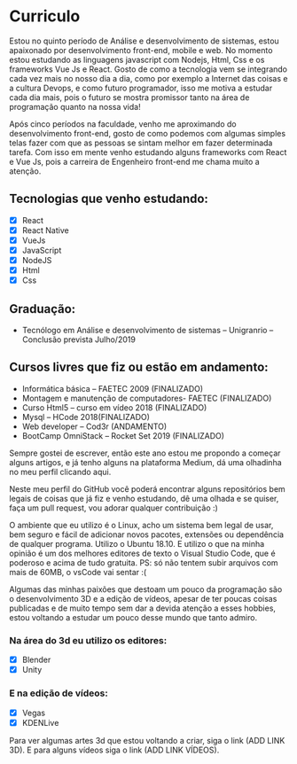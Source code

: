 # Curriculo

Estou no quinto período de Análise e desenvolvimento de sistemas, estou apaixonado por desenvolvimento front-end, mobile e web. No momento estou estudando as linguagens javascript com Nodejs, Html, Css e os frameworks Vue Js e React. Gosto de como a tecnologia vem se integrando cada vez mais no nosso dia a dia, como por exemplo a Internet das coisas e a cultura Devops, e como futuro programador, isso me motiva a estudar cada dia mais, pois o futuro se mostra promissor tanto na área de programação quanto na nossa vida!

Após cinco períodos na faculdade, venho me aproximando do desenvolvimento front-end, gosto de como podemos com algumas simples telas fazer com que as pessoas se sintam melhor em fazer determinada tarefa.
Com isso em mente venho estudando alguns frameworks com React e Vue Js, pois a carreira de Engenheiro front-end me chama muito a atenção.

## Tecnologias que venho estudando:
- [x] React
- [x] React Native
- [x] VueJs
- [x] JavaScript
- [x] NodeJS    
- [x] Html    
- [x] Css

## Graduação:
 * Tecnólogo     em Análise e desenvolvimento de sistemas – Unigranrio –     Conclusão prevista Julho/2019

## Cursos livres que fiz ou estão em andamento:

* Informática básica – FAETEC 2009 (FINALIZADO)
* Montagem e manutenção de computadores- FAETEC (FINALIZADO)
* Curso Html5 – curso em vídeo 2018 (FINALIZADO)    
* Mysql – HCode 2018(FINALIZADO)
* Web developer – Cod3r (ANDAMENTO)
* BootCamp OmniStack – Rocket Set 2019 (FINALIZADO)

Sempre gostei de escrever, então este ano estou me propondo a começar alguns artigos, e já tenho alguns na plataforma Medium, dá uma olhadinha no meu perfil clicando aqui.

Neste meu perfil do GitHub você poderá encontrar alguns repositórios bem legais de coisas que já fiz e venho estudando, dê uma olhada e se quiser, faça um pull request, vou adorar qualquer contribuição :)

O ambiente que eu utilizo é o Linux, acho um sistema bem legal de usar, bem seguro e fácil de adicionar novos pacotes, extensões ou dependência de qualquer programa. Utilizo o Ubuntu 18.10. E utilizo o que na minha opinião é um dos melhores editores de texto o Visual Studio Code, que é poderoso e acima de tudo gratuita. PS: só não tentem subir arquivos com mais de 60MB, o vsCode vai sentar :(

Algumas das minhas paixões que destoam um pouco da programação são o desenvolvimento 3D e a edição de vídeos, apesar de ter poucas coisas publicadas e de muito tempo sem dar a devida atenção a esses hobbies, estou voltando a estudar um pouco desse mundo que tanto admiro.  
### Na área do 3d eu utilizo os editores:
- [x] Blender
- [x] Unity  

### E na edição de vídeos:
- [x] Vegas          
- [x] KDENLive  

Para ver algumas artes 3d que estou voltando a criar, siga o link (ADD LINK 3D). E para alguns vídeos siga o link (ADD LINK VÍDEOS).

